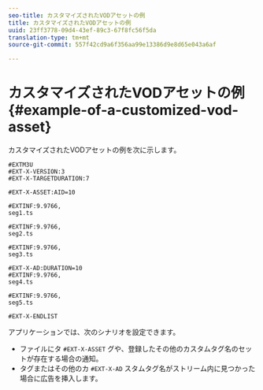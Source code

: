 ```yaml
---
seo-title: カスタマイズされたVODアセットの例
title: カスタマイズされたVODアセットの例
uuid: 23ff3778-09d4-43ef-89c3-67f8fc56f5da
translation-type: tm+mt
source-git-commit: 557f42cd9a6f356aa99e13386d9e8d65e043a6af

---
```



# カスタマイズされたVODアセットの例 {#example-of-a-customized-vod-asset}

カスタマイズされたVODアセットの例を次に示します。

```
#EXTM3U
#EXT-X-VERSION:3
#EXT-X-TARGETDURATION:7
 
#EXT-X-ASSET:AID=10
 
#EXTINF:9.9766,
seg1.ts
 
#EXTINF:9.9766,
seg2.ts
 
#EXTINF:9.9766,
seg3.ts
 
#EXT-X-AD:DURATION=10
#EXTINF:9.9766,
seg4.ts
 
#EXTINF:9.9766,
seg5.ts
 
#EXT-X-ENDLIST
```

アプリケーションでは、次のシナリオを設定できます。

* ファイルにタ `#EXT-X-ASSET` グや、登録したその他のカスタムタグ名のセットが存在する場合の通知。
* タグまたはその他のカ `#EXT-X-AD` スタムタグ名がストリーム内に見つかった場合に広告を挿入します。

